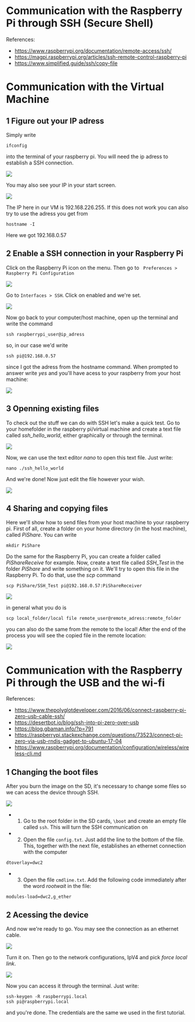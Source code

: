 # Communication with the Raspberry Pi through SSH (Secure Shell)

References:

- https://www.raspberrypi.org/documentation/remote-access/ssh/
- https://magpi.raspberrypi.org/articles/ssh-remote-control-raspberry-pi
- https://www.simplified.guide/ssh/copy-file

# Communication with the Virtual Machine

## 1 Figure out your IP adress

Simply write 

```shell
ifconfig
```
into the terminal of your raspberry pi. You will need the ip adress to establish a SSH connection.

![](images/SSH2.png)

You may also see your IP in your start screen. 

![](images/SSH1.png)

The IP here in our VM is 192.168.226.255. If this does not work you can also try to use the adress you get from

```shell
hostname -I
```

Here we got 192.168.0.57

## 2 Enable a SSH connection in your Raspberry Pi

Click on the Raspberry Pi icon on the menu. Then go to ``` Preferences > Raspberry Pi Configuration```

![](images/SSH3.png)

Go to ``` Interfaces > SSH ```. Click on enabled and we're set. 

![](images/SSH4.png)

Now go back to your computer/host machine, open up the terminal and write the command

```shell
ssh raspberrypi_user@ip_adress
``` 

so, in our case we'd write

```shell
ssh pi@192.168.0.57
``` 

since I got the adress from the hostname command. When prompted to answer write *yes* and you'll have acess to your raspberry from your host machine:

![](images/SSH5.png)

## 3 Openning existing files

To check out the stuff we can do with SSH let's make a quick test. Go to your homefolder in the raspberry pi/virtual machine and create a text file called *ssh_hello_world*, either graphically or through the terminal. 

![](images/SSH_Test1.png)

Now, we can use the text editor *nano* to open this text file. Just write:

```shell
nano ./ssh_hello_world
```

And we're done! Now just edit the file however your wish.

![](images/SSH_Test2.png)

## 4 Sharing and copying files

Here we'll show how to send files from your host machine to your raspberry pi. First of all, create a folder on your home directory (in the host machine), called *PiShare*. You can write

```shell
mkdir PiShare
``` 

Do the same for the Raspberry Pi, you can create a folder called *PiShareReceive* for example. Now, create a text file called *SSH_Test* in the folder *PiShare* and write something on it. We'll try to open this file in the Raspberry Pi. To do that, use the *scp* command

```shell
scp PiShare/SSH_Test pi@192.168.0.57:PiShareReceiver
``` 

![](images/SSH_Test3.png)

in general what you do is

```shell
scp local_folder/local file remote_user@remote_adress:remote_folder
``` 

you can also do the same from the remote to the local! After the end of the process you will see the copied file in the remote location:

![](images/SSH_Test4.png)

# Communication with the Raspberry Pi through the USB and the wi-fi

References:

- https://www.thepolyglotdeveloper.com/2016/06/connect-raspberry-pi-zero-usb-cable-ssh/
- https://desertbot.io/blog/ssh-into-pi-zero-over-usb
- https://blog.gbaman.info/?p=791
- https://raspberrypi.stackexchange.com/questions/73523/connect-pi-zero-via-usb-rndis-gadget-to-ubuntu-17-04
- https://www.raspberrypi.org/documentation/configuration/wireless/wireless-cli.md

## 1 Changing the boot files

After you burn the image on the SD, it's necessary to change some files so we can acess the device through SSH.

![](images/SSH_Pi1.png)

- 1. Go to the root folder in the SD cards, ```\boot``` and create an empty file called ```ssh```. This will turn the SSH communication on

- 2. Open the file ```config.txt```. Just add the line to the bottom of the file. This, together with the next file, establishes an ethernet connection with the computer

```
dtoverlay=dwc2
```

- 3. Open the file ```cmdline.txt```. Add the following code immediately after the word _rootwait_ in the file:

```
modules-load=dwc2,g_ether
```

## 2 Acessing the device

And now we're ready to go. You may see the connection as an ethernet cable. 

![](images/SSH_Pi2.png)

Turn it on. Then go to the network configurations, IpV4 and pick _force local link_. 

![](images/SSH_Pi3.png)

Now you can access it through the terminal. Just write:

```(shell)
ssh-keygen -R raspberrypi.local
ssh pi@raspberrypi.local
```

and you're done. The credentials are the same we used in the 
first tutorial.